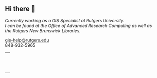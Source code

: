 ## Hi there 👋

*Currently working as a GIS Specialist at Rutgers University.* <br>
*I can be found at the Office of Advanced Research Computing as well as the Rutgers New Brunswick Libraries.* <br>

gis-help@rutgers.edu <br>
848-932-5965 <br>
<table><tr><td> 
<br>
  <br>
  <br>
</td></tr></table>


<!--
**smoldy/smoldy** is a ✨ _special_ ✨ repository because its `README.md` (this file) appears on your GitHub profile.

Here are some ideas to get you started:

- 🔭 I’m currently working on ...
- 🌱 I’m currently learning ...
- 👯 I’m looking to collaborate on ...
- 🤔 I’m looking for help with ...
- 💬 Ask me about ...
- 📫 How to reach me: ...
- 😄 Pronouns: ...
- ⚡ Fun fact: ...
-->
